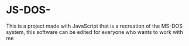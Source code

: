 # JS-DOS-
This is a project made with JavaScript that is a recreation of the MS-DOS system, this software can be edited for everyone who wants to work with me
